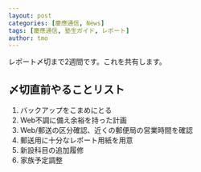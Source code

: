```yaml
---
layout: post
categories: [慶應通信, News]
tags: [慶應通信, 塾生ガイド, レポート]
author: tmo
---
```

レポート〆切まで2週間です。これを共有します。

## 〆切直前やることリスト
1. バックアップをこまめにとる
2. Web不調に備え余裕を持った計画
3. Web/郵送の区分確認、近くの郵便局の営業時間を確認
4. 郵送用に十分なレポート用紙を用意
5. 新設科目の追加履修
6. 家族予定調整

